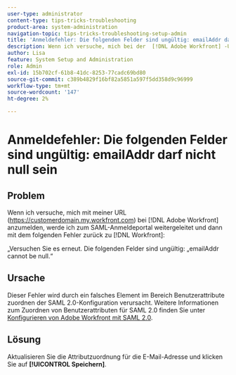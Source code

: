 ```yaml
---
user-type: administrator
content-type: tips-tricks-troubleshooting
product-area: system-administration
navigation-topic: tips-tricks-troubleshooting-setup-admin
title: 'Anmeldefehler: Die folgenden Felder sind ungültig: emailAddr darf nicht null sein'
description: Wenn ich versuche, mich bei der  [!DNL Adobe Workfront] -URL für meine Domain anzumelden, werde ich zum SAML-Anmeldeportal weitergeleitet und dann zurück zu  [!DNL Workfront] , wobei ein Fehler angezeigt wird, der besagt, dass das Feld „emailAddr“ nicht null sein darf.
author: Lisa
feature: System Setup and Administration
role: Admin
exl-id: 15b702cf-61b8-41dc-8253-77cadc69bd80
source-git-commit: c389b4829f16bf82a5851a597f5dd358d9c96999
workflow-type: tm+mt
source-wordcount: '147'
ht-degree: 2%

---
```


# Anmeldefehler: Die folgenden Felder sind ungültig: emailAddr darf nicht null sein

## Problem

Wenn ich versuche, mich mit meiner URL (https://customerdomain.my.workfront.com) bei [!DNL Adobe Workfront] anzumelden, werde ich zum SAML-Anmeldeportal weitergeleitet und dann mit dem folgenden Fehler zurück zu [!DNL Workfront]:

„Versuchen Sie es erneut. Die folgenden Felder sind ungültig: „emailAddr cannot be null.“

## Ursache

Dieser Fehler wird durch ein falsches Element im Bereich Benutzerattribute zuordnen der SAML 2.0-Konfiguration verursacht. Weitere Informationen zum Zuordnen von Benutzerattributen für SAML 2.0 finden Sie unter [Konfigurieren von Adobe Workfront mit SAML 2.0](../../administration-and-setup/add-users/single-sign-on/configure-workfront-saml-2.md).

## Lösung

Aktualisieren Sie die Attributzuordnung für die E-Mail-Adresse und klicken Sie auf **[!UICONTROL Speichern]**.
